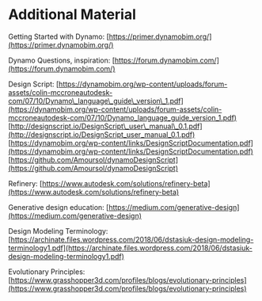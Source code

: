 # Additional Material

Getting Started with Dynamo: [https://primer.dynamobim.org/](https://primer.dynamobim.org/)

Dynamo Questions, inspiration: [https://forum.dynamobim.com/](https://forum.dynamobim.com/)

Design Script: [https://dynamobim.org/wp-content/uploads/forum-assets/colin-mccroneautodesk-com/07/10/Dynamo\_language\_guide\_version\_1.pdf](https://dynamobim.org/wp-content/uploads/forum-assets/colin-mccroneautodesk-com/07/10/Dynamo_language_guide_version_1.pdf) [http://designscript.io/DesignScript\_user\_manual\_0.1.pdf](http://designscript.io/DesignScript_user_manual_0.1.pdf) [https://dynamobim.org/wp-content/links/DesignScriptDocumentation.pdf](https://dynamobim.org/wp-content/links/DesignScriptDocumentation.pdf) [https://github.com/Amoursol/dynamoDesignScript](https://github.com/Amoursol/dynamoDesignScript)

Refinery: [https://www.autodesk.com/solutions/refinery-beta](https://www.autodesk.com/solutions/refinery-beta)

Generative design education: [https://medium.com/generative-design](https://medium.com/generative-design)

Design Modeling Terminology: [https://archinate.files.wordpress.com/2018/06/dstasiuk-design-modeling-terminology1.pdf](https://archinate.files.wordpress.com/2018/06/dstasiuk-design-modeling-terminology1.pdf)

Evolutionary Principles: [https://www.grasshopper3d.com/profiles/blogs/evolutionary-principles](https://www.grasshopper3d.com/profiles/blogs/evolutionary-principles)

